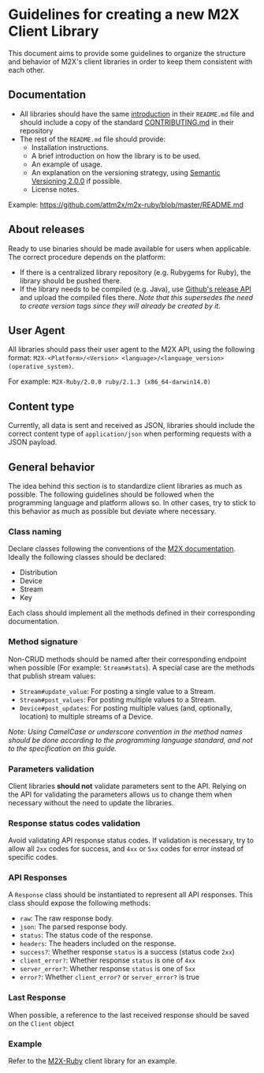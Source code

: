# Guidelines for creating a new M2X Client Library

This document aims to provide some guidelines to organize the structure and behavior of M2X's client libraries in order to keep them consistent with each other.

## Documentation
- All libraries should have the same [introduction](CLIENT-INTRODUCTION.md) in their `README.md` file and should include a copy of the standard [CONTRIBUTING.md](https://github.com/attm2x/m2x-ruby/blob/master/CONTRIBUTING.md) in their repository
- The rest of the `README.md` file should provide:
  - Installation instructions.
  - A brief introduction on how the library is to be used.
  - An example of usage.
  - An explanation on the versioning strategy, using [Semantic Versioning 2.0.0](http://semver.org/) if possible.
  - License notes.

Example: https://github.com/attm2x/m2x-ruby/blob/master/README.md

## About releases
Ready to use binaries should be made available for users when applicable. The correct procedure depends on the platform:
- If there is a centralized library repository (e.g. Rubygems for Ruby), the library should be pushed there.
- If the library needs to be compiled (e.g. Java), use [Github's release API](https://help.github.com/articles/creating-releases/) and upload the compiled files there. _Note that this supersedes the need to create version tags since they will already be created by it._

## User Agent
All libraries should pass their user agent to the M2X API, using the following format: `M2X-<Platform>/<Version> <language>/<language_version> (operative_system)`.

For example: `M2X-Ruby/2.0.0 ruby/2.1.3 (x86_64-darwin14.0)`

## Content type
Currently, all data is sent and received as JSON, libraries should include the correct content type of `application/json` when performing requests with a JSON payload.

## General behavior
The idea behind this section is to standardize client libraries as much as possible. The following guidelines should be followed when the programming language and platform allows so. In other cases, try to stick to this behavior as much as possible but deviate where necessary.

### Class naming
Declare classes following the conventions of the [M2X documentation](https://m2x.att.com/developer/documentation/overview). Ideally the following classes should be declared:
  - Distribution
  - Device
  - Stream
  - Key

Each class should implement all the methods defined in their corresponding documentation.

### Method signature
Non-CRUD methods should be named after their corresponding endpoint when possible (For example: `Stream#stats`). A special case are the methods that publish stream values:
- `Stream#update_value`: For posting a single value to a Stream.
- `Stream#post_values`: For posting multiple values to a Stream.
- `Device#post_updates`: For posting multiple values (and, optionally, location) to multiple streams of a Device.

_Note: Using CamelCase or underscore convention in the method names should be done according to the programming language standard, and not to the specification on this guide._

### Parameters validation
Client libraries **should not** validate parameters sent to the API. Relying on the API for validating the parameters allows us to change them when necessary without the need to update the libraries.

### Response status codes validation
Avoid validating API response status codes. If validation is necessary, try to allow all `2xx` codes for success, and `4xx` or `5xx` codes for error instead of specific codes.

### API Responses
A `Response` class should be instantiated to represent all API responses. This class should expose the following methods:
  - `raw`: The raw response body.
  - `json`: The parsed response body.
  - `status`: The status code of the response.
  - `headers`: The headers included on the response.
  - `success?`: Whether response `status` is a success (status code `2xx`)
  - `client_error?`: Whether response `status` is one of `4xx`
  - `server_error?`: Whether response `status` is one of `5xx`
  - `error?`: Whether `client_error?` or `server_error?` is true

### Last Response
When possible, a reference to the last received response should be saved on the `Client` object

### Example
Refer to the [M2X-Ruby](https://github.com/attm2x/m2x-ruby) client library for an example.
